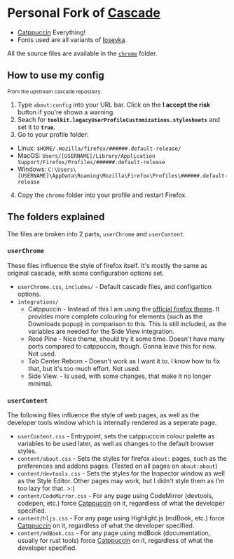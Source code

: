 # Personal Fork of [Cascade](https://github.com/andreasgrafen/cascade)

- [Catppuccin](https://github.com/catppuccin/catppuccin) Everything!
- Fonts used are all variants of [Iosevka](https://github.com/be5invis/Iosevka/).

All the source files are available in the [`chrome`](chrome/) folder. 

## How to use my config
<sub>From the upstream cascade repostiory.</sub>
1. Type `about:config` into your URL bar. Click on the **I accept the risk** button if you're shown a warning.
2. Seach for **`toolkit.legacyUserProfileCustomizations.stylesheets`** and set it to **`true`**.
3. Go to your profile folder:
  - Linux: `$HOME/.mozilla/firefox/######.default-release/`
  - MacOS: `Users/[USERNAME]/Library/Application Support/Firefox/Profiles/######.default-release`
  - Windows: `C:\Users\[USERNAME]\AppData\Roaming\Mozilla\Firefox\Profiles\######.default-release`
4. Copy the `chrome` folder into your profile and restart Firefox.

## The folders explained

The files are broken into 2 parts, `userChrome` and `userContent`.

### `userChrome`

These files influence the style of firefox itself.
It's mostly the same as original cascade, with some configuration options set.

- `userChrome.css`, `includes/` - Default cascade files, and configartion options.
- `integrations/` 
  - Catppuccin - Instead of this I am using the [official firefox theme](https://github.com/catppuccin/firefox). It provides more complete colouring for elements (such as the Downloads popup) in comparison to this. This is still included, as the variables are needed for the Side View integration.
  - Rosé Pine - Nice theme, should try it some time. Doesn't have many ports compared to catppuccin, though. Gonna leave this for now. Not used.
  - Tab Center Reborn - Doesn't work as I want it to. I know how to fix that, but it's too much effort. Not used.
  - Side View. - Is used, with some changes, that make it no longer minimal.

### `userContent`

The following files influence the style of web pages, as well as the developer tools window which is internally rendered as a seperate page.

- `userContent.css` - Entrypoint, sets the catppucccin colour palette as variables to be used later, as well as changes to the default browser styles.
- `content/about.css` - Sets the styles for firefox `about:` pages, such as the preferences and addons pages. (Tested on all pages on `about:about`)
- `content/devtools.css` - Sets the styles for the Inspector window as well as the Style Editor. Other pages may work, but I didn't style them as I'm too lazy for that. >:)
- `content/CodeMirror.css` - For any page using CodeMirror (devtools, codepen, etc.) force [Catppuccin](https://github.com/catppuccin/codemirror/) on it, regardless of what the developer specified.
- `content/hljs.css` - For any page using Highlight.js (mdBook, etc.) force [Catppuccin](https://github.com/catppuccin/highlightjs) on it, regardless of what the developer specified.
- `content/mdBook.css` - For any page using mdBook (documentation, usually for rust tools) force [Catppuccin](https://github.com/catppuccin/mdBook/) on it, regardless of what the developer specified.
